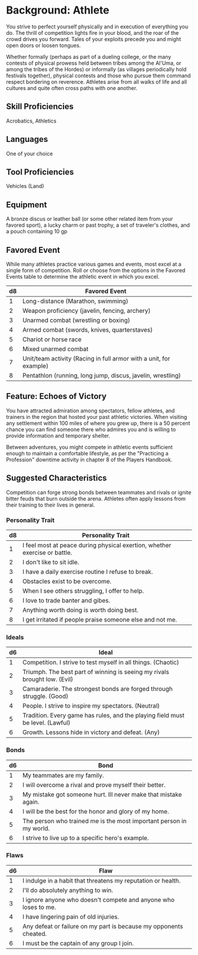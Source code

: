 # Background: Athlete

You strive to perfect yourself physically and in execution of everything you do. The thrill of competition lights fire in your blood, and the roar of the crowd drives you forward. Tales of your exploits precede you and might open doors or loosen tongues.

Whether formally (perhaps as part of a dueling college, or the many contests of physical prowess held between tribes among the Al'Uma, or among the tribes of the Hordes) or informally (as villages periodically hold festivals together), physical contests and those who pursue them command respect bordering on reverence. Athletes arise from all walks of life and all cultures and quite often cross paths with one another.

## Skill Proficiencies
Acrobatics, Athletics

## Languages
One of your choice

## Tool Proficiencies
Vehicles (Land)

## Equipment
A bronze discus or leather ball (or some other related item from your favored sport), a lucky charm or past trophy, a set of traveler's clothes, and a pouch containing 10 gp

## Favored Event
While many athletes practice various games and events, most excel at a single form of competition. Roll or choose from the options in the Favored Events table to determine the athletic event in which you excel.

d8 | Favored Event
-- | -------------
1  | Long-distance (Marathon, swimming)
2  | Weapon proficiency (javelin, fencing, archery)
3  | Unarmed combat (wrestling or boxing)
4  | Armed combat (swords, knives, quarterstaves)
5  | Chariot or horse race
6  | Mixed unarmed combat
7  | Unit/team activity (Racing in full armor with a unit, for example)
8  | Pentathlon (running, long jump, discus, javelin, wrestling)

## Feature: Echoes of Victory
You have attracted admiration among spectators, fellow athletes, and trainers in the region that hosted your past athletic victories. When visiting any settlement within 100 miles of where you grew up, there is a 50 percent chance you can find someone there who admires you and is willing to provide information and temporary shelter.

Between adventures, you might compete in athletic events sufficient enough to maintain a comfortable lifestyle, as per the "Practicing a Profession" downtime activity in chapter 8 of the Players Handbook.

## Suggested Characteristics
Competition can forge strong bonds between teammates and rivals or ignite bitter feuds that burn outside the arena. Athletes often apply lessons from their training to their lives in general.

### Personality Trait
d8 | Personality Trait
-- | -------------
1  | I feel most at peace during physical exertion, whether exercise or battle.
2  | I don't like to sit idle.
3  | I have a daily exercise routine I refuse to break.
4  | Obstacles exist to be overcome.
5  | When I see others struggling, I offer to help.
6  | I love to trade banter and gibes.
7  | Anything worth doing is worth doing best.
8  | I get irritated if people praise someone else and not me.

### Ideals
d6 | Ideal
-- | -------------
1  | Competition. I strive to test myself in all things. (Chaotic)
2  | Triumph. The best part of winning is seeing my rivals brought low. (Evil)
3  | Camaraderie. The strongest bonds are forged through struggle. (Good)
4  | People. I strive to inspire my spectators. (Neutral)
5  | Tradition. Every game has rules, and the playing field must be level. (Lawful)
6  | Growth. Lessons hide in victory and defeat. (Any)

### Bonds
d6 | Bond
-- | -------------
1  | My teammates are my family.
2  | I will overcome a rival and prove myself their better.
3  | My mistake got someone hurt. Ill never make that mistake again.
4  | I will be the best for the honor and glory of my home.
5  | The person who trained me is the most important person in my world.
6  | I strive to live up to a specific hero's example.

### Flaws
d6 | Flaw
-- | -------------
1  | I indulge in a habit that threatens my reputation or health.
2  | I'll do absolutely anything to win.
3  | I ignore anyone who doesn't compete and anyone who loses to me.
4  | I have lingering pain of old injuries.
5  | Any defeat or failure on my part is because my opponents cheated.
6  | I must be the captain of any group I join.

